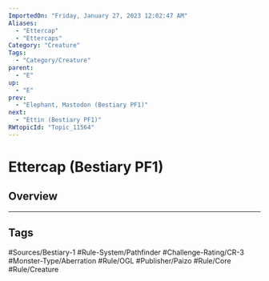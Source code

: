 ```yaml
---
ImportedOn: "Friday, January 27, 2023 12:02:47 AM"
Aliases:
  - "Ettercap"
  - "Ettercaps"
Category: "Creature"
Tags:
  - "Category/Creature"
parent:
  - "E"
up:
  - "E"
prev:
  - "Elephant, Mastodon (Bestiary PF1)"
next:
  - "Ettin (Bestiary PF1)"
RWtopicId: "Topic_11564"
---
```

# Ettercap (Bestiary PF1)
## Overview

---
## Tags
#Sources/Bestiary-1 #Rule-System/Pathfinder #Challenge-Rating/CR-3 #Monster-Type/Aberration #Rule/OGL #Publisher/Paizo #Rule/Core #Rule/Creature

